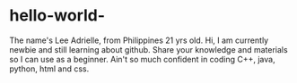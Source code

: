 # hello-world-

The name's Lee Adrielle, from Philippines 21 yrs old.
Hi, I am currently newbie and still learning about github.
Share your knowledge and materials so I can use as a beginner.
Ain't so much confident in coding C++, java, python, html and css.
